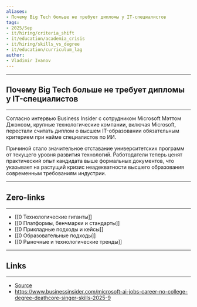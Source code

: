 ```yaml
---
aliases: 
- Почему Big Tech больше не требует дипломы у IT-специалистов 
tags:
- 2025/Sep
- it/hiring/criteria_shift
- it/education/academia_crisis
- it/hiring/skills_vs_degree
- it/education/curriculum_lag
author:
- Vladimir Ivanov
---
```

-----
##  Почему Big Tech больше не требует дипломы у IT-специалистов 
-----
Согласно интервью Business Insider с сотрудником Microsoft Мэттом Джонсом, крупные технологические компании, включая Microsoft, перестали считать диплом о высшем IT-образовании обязательным критерием при найме специалистов по ИИ. 

Причиной стало значительное отставание университетских программ от текущего уровня развития технологий. Работодатели теперь ценят практический опыт кандидата выше формальных документов, что указывает на растущий кризис неадекватности высшего образования современным требованиям индустрии.

---
## Zero-links
---
- [[0 Технологические гиганты]]
- [[0 Платформы, бенчмарки и стандарты]]
- [[0 Прикладные подходы и кейсы]]
- [[0 Образовательные подходы]]
- [[0 Рыночные и технологические тренды]]

---
## Links
---
- [Source](https://t.me/c/1467914348/78206)
- https://www.businessinsider.com/microsoft-ai-jobs-career-no-college-degree-deathcore-singer-skills-2025-9